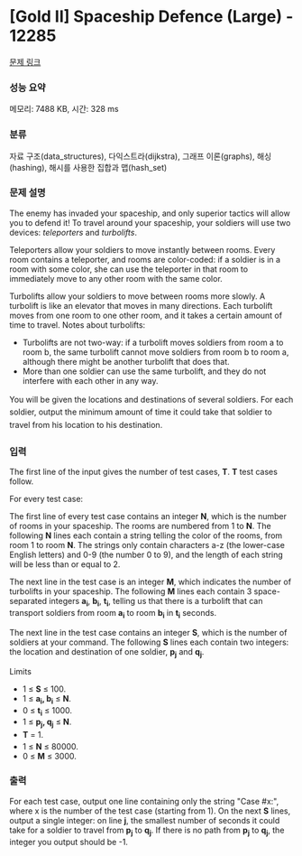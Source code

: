 # [Gold II] Spaceship Defence (Large) - 12285 

[문제 링크](https://www.acmicpc.net/problem/12285) 

### 성능 요약

메모리: 7488 KB, 시간: 328 ms

### 분류

자료 구조(data_structures), 다익스트라(dijkstra), 그래프 이론(graphs), 해싱(hashing), 해시를 사용한 집합과 맵(hash_set)

### 문제 설명

<p>The enemy has invaded your spaceship, and only superior tactics will allow you to defend it! To travel around your spaceship, your soldiers will use two devices: <em>teleporters</em> and <em>turbolifts</em>.</p>

<p>Teleporters allow your soldiers to move instantly between rooms. Every room contains a teleporter, and rooms are color-coded: if a soldier is in a room with some color, she can use the teleporter in that room to immediately move to any other room with the same color.</p>

<p>Turbolifts allow your soldiers to move between rooms more slowly. A turbolift is like an elevator that moves in many directions. Each turbolift moves from one room to one other room, and it takes a certain amount of time to travel. Notes about turbolifts:</p>

<ul>
	<li>Turbolifts are not two-way: if a turbolift moves soldiers from room a to room b, the same turbolift cannot move soldiers from room b to room a, although there might be another turbolift that does that.</li>
	<li>More than one soldier can use the same turbolift, and they do not interfere with each other in any way.</li>
</ul>

<p><span style="line-height:1.6em">You will be given the locations and destinations of several soldiers. For each soldier, output the minimum amount of time it could take that soldier to travel from his location to his destination.</span></p>

### 입력 

 <p>The first line of the input gives the number of test cases, <strong>T</strong>. <strong>T</strong> test cases follow.</p>

<p>For every test case:</p>

<p>The first line of every test case contains an integer <strong>N</strong>, which is the number of rooms in your spaceship. The rooms are numbered from 1 to <strong>N</strong>. The following <strong>N</strong> lines each contain a string telling the color of the rooms, from room 1 to room <strong>N</strong>. The strings only contain characters a-z (the lower-case English letters) and 0-9 (the number 0 to 9), and the length of each string will be less than or equal to 2.</p>

<p>The next line in the test case is an integer <strong>M</strong>, which indicates the number of turbolifts in your spaceship. The following <strong>M</strong> lines each contain 3 space-separated integers <strong>a</strong><strong><sub>i</sub></strong>, <strong>b</strong><strong><sub>i</sub></strong>, <strong>t</strong><strong><sub>i</sub></strong>, telling us that there is a turbolift that can transport soldiers from room <strong>a</strong><strong><sub>i</sub></strong> to room <strong>b</strong><strong><sub>i</sub></strong> in <strong>t</strong><strong><sub>i</sub></strong> seconds.</p>

<p>The next line in the test case contains an integer <strong>S</strong>, which is the number of soldiers at your command. The following <strong>S</strong> lines each contain two integers: the location and destination of one soldier, <strong>p</strong><strong><sub>j</sub></strong> and <strong>q</strong><strong><sub>j</sub></strong>.</p>

<p>Limits</p>

<ul>
	<li>1 ≤ <strong>S</strong> ≤ 100.</li>
	<li>1 ≤ <strong>a</strong><strong><sub>i</sub></strong><strong>, b</strong><strong><sub>i</sub></strong> ≤ <strong>N</strong>.</li>
	<li>0 ≤ <strong>t</strong><strong><sub>i</sub></strong> ≤ 1000.</li>
	<li>1 ≤ <strong>p</strong><strong><sub>j</sub></strong><strong>, q</strong><strong><sub>j</sub></strong> ≤ <strong>N</strong>.</li>
	<li><strong style="line-height:1.6em">T</strong><span style="line-height:1.6em"> = 1.</span></li>
	<li>1 ≤ <strong>N</strong> ≤ 80000.</li>
	<li>0 ≤ <strong>M</strong> ≤ 3000.</li>
</ul>

### 출력 

 <p>For each test case, output one line containing only the string "Case #x:", where x is the number of the test case (starting from 1). On the next <strong>S</strong> lines, output a single integer: on line <strong>j</strong>, the smallest number of seconds it could take for a soldier to travel from <strong>p</strong><strong><sub>j</sub></strong> to <strong>q</strong><strong><sub>j</sub></strong>. If there is no path from <strong>p</strong><strong><sub>j</sub></strong> to <strong>q</strong><strong><sub>j</sub></strong>, the integer you output should be -1.</p>

